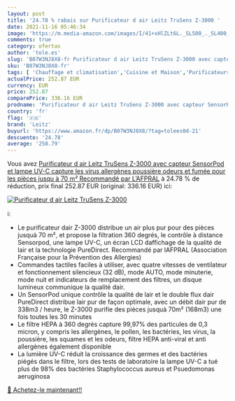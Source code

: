 ```yaml
---
layout: post
title: '24.78 % rabais sur Purificateur d air Leitz TruSens Z-3000 '
date: 2021-11-16 05:46:34
image: 'https://m.media-amazon.com/images/I/41+xHlZLt6L._SL500_._SL400_.jpg'
comments: true
category: ofertas
author: 'tole.es'
slug: 'B07W3NJ8X8-fr Purificateur d air Leitz TruSens Z-3000 avec capteur...'
sku: 'B07W3NJ8X8-fr'
tags: [ 'Chauffage et climatisation','Cuisine et Maison','Purificateurs dair','leitz', ]
actualPrice: 252.87 EUR
currency: EUR
price: 252.87
comparePrice: 336.16 EUR
prodname: 'Purificateur d air Leitz TruSens Z-3000 avec capteur SensorPod et lampe UV-C  capture les virus  allergènes  poussière  odeurs et fumée  pour les pièces jusqu à 70 m²  Recommandé par L’AFPRAL'
country: 'fr'
flag: '🇫🇷'
brand: 'Leitz'
buyurl: 'https://www.amazon.fr/dp/B07W3NJ8X8/?tag=tolees0d-21'
descuento: '24.78'
average: '258.79'
---
```


Vous avez [Purificateur d air Leitz TruSens Z-3000 avec capteur SensorPod et lampe UV-C  capture les virus  allergènes  poussière  odeurs et fumée  pour les pièces jusqu à 70 m²  Recommandé par L’AFPRAL](https://www.amazon.fr/dp/B07W3NJ8X8/?tag=tolees0d-21)  à  24.78 % de réduction, prix final  252.87 EUR (original: 336.16 EUR) ici:

[![Purificateur d air Leitz TruSens Z-3000 ](https://m.media-amazon.com/images/I/41+xHlZLt6L._SL500_._SL400_.jpg)](https://www.amazon.fr/dp/B07W3NJ8X8/?tag=tolees0d-21)

ℹ️:

- Le purificateur dair Z-3000 distribue un air plus pur pour des pièces jusquà 70 m², et propose la filtration 360 degrés, le contrôle à distance Sensorpod, une lampe UV-C, un écran LCD daffichage de la qualité de lair et la technologie PureDirect. Recommandé par lAFPRAL (Association Française pour la Prévention des Allergies)
- Commandes tactiles faciles à utiliser, avec quatre vitesses de ventilateur et fonctionnement silencieux (32 dB), mode AUTO, mode minuterie, mode nuit et indicateurs de remplacement des filtres, un disque lumineux communique la qualité dair.
- Un SensorPod unique contrôle la qualité de lair et le double flux dair PureDirect distribue lair pur de façon optimale, avec un débit dair pur de 338m3 / heure, le Z-3000 purifie des pièces jusquà 70m² (168m3) une fois toutes les 30 minutes
- Le filtre HEPA à 360 degrés capture 99,97% des particules de 0,3 micron, y compris les allergènes, le pollen, les bactéries, les virus, la poussière, les squames et les odeurs, filtre HEPA anti-viral et anti allergènes également disponible
- La lumière UV-C réduit la croissance des germes et des bactéries piégés dans le filtre, lors des tests de laboratoire la lampe UV-C a tué plus de 98% des bactéries Staphylococcus aureus et Psuedomonas aeruginosa

[🛒 Achetez-le maintenant!!](https://www.amazon.fr/dp/B07W3NJ8X8/?tag=tolees0d-21)
